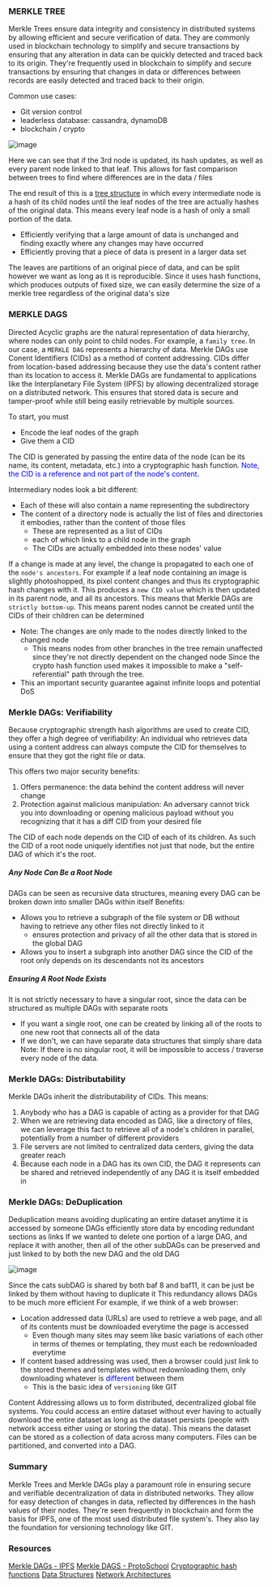 
### MERKLE TREE

Merkle Trees ensure data integrity and consistency in distributed systems by allowing efficient and secure verification of data. They are commonly used in blockchain technology to simplify and secure transactions by ensuring that any alteration in data can be quickly detected and traced back to its origin. They're frequently used in blockchain to simplify and secure transactions by ensuring that changes in data or differences between records are easily detected and traced back to their origin.

Common use cases:
- Git version control
- leaderless database: cassandra, dynamoDB
- blockchain / crypto

![image](https://github.com/nicosanc/nicosanc.github.io/assets/112728501/ef8af780-34f8-4179-a83c-81b7c9151cd5)

Here we can see that if the 3rd node is updated, its hash updates, as well as every parent node linked to that leaf. This allows for fast comparison between trees to find where differences are in the data / files

The end result of this is a [tree structure](https://www.geeksforgeeks.org/introduction-to-tree-data-structure/) in which every intermediate node is a hash of its child nodes until the leaf nodes of the tree are actually hashes of the original data. This means every leaf node is a hash of only a small portion of the data.

- Efficiently verifying that a large amount of data is unchanged and finding exactly where any changes may have occurred
- Efficiently proving that a piece of data is present in a larger data set

The leaves are partitions of an original piece of data, and can be split however we want as long as it is reproducible.
Since it uses hash functions, which produces outputs of fixed size, we can easily determine the size of a merkle tree regardless of the original data's size


### MERKLE DAGS

Directed Acyclic graphs are the natural representation of data hierarchy, where nodes can only point to child nodes. For example,
a `family tree`. In our case, a `MERKLE DAG` represents a hierarchy of data. Merkle DAGs use Conent Identifiers (CIDs) as a method of content addressing. CIDs differ from location-based addressing because they use the data's content
rather than its location to access it. Merkle DAGs are fundamental to applications like the Interplanetary File System (IPFS) by allowing decentralized storage on a distributed network. This ensures that stored data is secure and tamper-proof while still being easily retrievable by multiple sources.

To start, you must 
- Encode the leaf nodes of the graph
- Give them a CID

The CID is generated by passing the entire data of the node (can be its name, its content, metadata, etc.) into a cryptographic hash function. <font color ="blue">Note, the CID is a reference and not part of the node's content.</font>

Intermediary nodes look a bit different:
- Each of these will also contain a name representing the subdirectory
- The content of a directory node is actually the list of files and directories it embodies, rather than the content of those files
	- These are represented as a list of CIDs
	- each of which links to a child node in the graph
	- The CIDs are actually embedded into these nodes' value


If a change is made at any level, the change is propagated to each one of the `node's ancestors`. For example if a leaf node containing an image is slightly photoshopped, its pixel content changes and thus its cryptographic hash changes with it. This produces a `new CID value` which is then updated in its parent node, and all its ancestors. This means that Merkle DAGs are `strictly bottom-up`. This means parent nodes cannot be created until the CIDs of their children can be determined
- Note: The changes are only made to the nodes directly linked to the changed node
	- This means nodes from other branches in the tree remain unaffected since they're not directly dependent on the changed node
Since the crypto hash function used makes it impossible to make a "self-referential" path through the tree. 
- This an important security guarantee against infinite loops and potential DoS


### Merkle DAGs: Verifiability
Because cryptographic strength hash algorithms are used to create CID, they offer a high degree of verifiability: An individual who retrieves data using a content address can always compute the CID for themselves to ensure that they got the right file or data.

This offers two major security benefits:
1. Offers permanence: the data behind the content address will never change
2. Protection against malicious manipulation: An adversary cannot trick you into downloading or opening malicious payload without you recognizing that it has a diff CID from your desired file

The CID of each node depends on the CID of each of its children. As such the CID of a root node uniquely identifies not just that node, but the entire DAG of which it's the root. 


##### Any Node Can Be a Root Node
DAGs can be seen as recursive data structures, meaning every DAG can be broken down into smaller DAGs within itself
Benefits:
- Allows you to retrieve a subgraph of the file system or DB without having to retrieve any other files not directly linked to it
	- ensures protection and privacy of all the other data that is stored in the global DAG
- Allows you to insert a subgraph into another DAG since the CID of the root only depends on its descendants not its ancestors

  
##### Ensuring A Root Node Exists
It is not strictly necessary to have a singular root, since the data can be structured as multiple DAGs with separate roots
- If you want a single root, one can be created by linking all of the roots to one new root that connects all of the data
- If we don't, we can have separate data structures that simply share data 
Note: If there is no singular root, it will be impossible to access / traverse every node of the data.


### Merkle DAGs: Distributability
Merkle DAGs inherit the distributability of CIDs. This means:
1. Anybody who has a DAG is capable of acting as a provider for that DAG
2. When we are retrieving data encoded as DAG, like a directory of files, we can leverage this fact to retrieve all of a node's children in parallel, potentially from a number of different providers
3. File servers are not limited to centralized data centers, giving the data greater reach 
4. Because each node in a DAG has its own CID, the DAG it represents can be shared and retrieved independently of any DAG it is itself embedded in


### Merkle DAGs: DeDuplication
Deduplication means avoiding duplicating an entire dataset anytime it is accessed by someone
DAGs efficiently store data by encoding redundant sections as links
If we wanted to delete one portion of a large DAG, and replace it with another, then all of the other subDAGs can be preserved and just linked to by both the new DAG and the old DAG

![image](https://github.com/nicosanc/nicosanc.github.io/assets/112728501/2d8d85f7-46c1-4d53-8424-b78f6bd001f6)

Since the cats subDAG is shared by both baf 8 and baf11, it can be just be linked by them without having to duplicate it
This redundancy allows DAGs to be much more efficient
For example, if we think of a web browser:
- Location addressed data (URLs) are used to retrieve a web page, and all of its contents must be downloaded everytime the page is accessed
	- Even though many sites may seem like basic variations of each other in terms of themes or templating, they must each be redownloaded everytime
- If content based addressing was used, then a browser could just link to the stored themes and templates without redownloading them, only downloading whatever is <font color="blue">different</font> between them
	- This is the basic idea of `versioning` like GIT

Content Addressing allows us to form distributed, decentralized global file systems. You could access an entire dataset without ever having to actually download the entire dataset as long as the dataset persists (people with network access either using or storing the data). This means the dataset can be stored as a collection of data across many computers. Files can be partitioned, and converted into a DAG.


### Summary
Merkle Trees and Merkle DAGs play a paramount role in ensuring secure and verifiable decentralization of data in distributed networks. They allow for easy detection of changes in data, reflected by differences in the hash
values of their nodes. They're seen frequently in blockchain and form the basis for IPFS, one of the most used distributed file system's. They also lay the foundation for versioning technology like GIT.


### Resources
[Merkle DAGs - IPFS](https://docs.ipfs.tech/concepts/merkle-dag/)
[Merkle DAGS - ProtoSchool](https://proto.school/merkle-dags)
[Cryptographic hash functions](https://www.geeksforgeeks.org/hash-functions-and-list-types-of-hash-functions/)
[Data Structures](https://www.geeksforgeeks.org/data-structures/)
[Network Architectures](https://www.liveaction.com/resources/blog-post/centralized-vs-decentralized-vs-distributed-networks-the-history-future/)


